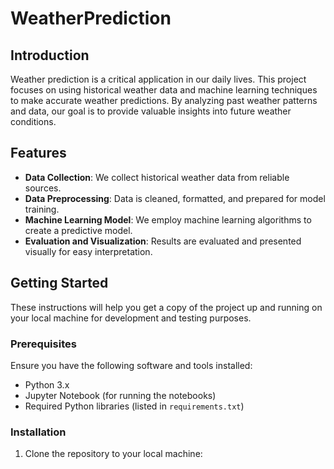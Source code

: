 # WeatherPrediction
## Introduction
Weather prediction is a critical application in our daily lives. This project focuses on using historical weather data and machine learning techniques to make accurate weather predictions. By analyzing past weather patterns and data, our goal is to provide valuable insights into future weather conditions.

## Features
- **Data Collection**: We collect historical weather data from reliable sources.
- **Data Preprocessing**: Data is cleaned, formatted, and prepared for model training.
- **Machine Learning Model**: We employ machine learning algorithms to create a predictive model.
- **Evaluation and Visualization**: Results are evaluated and presented visually for easy interpretation.

## Getting Started
These instructions will help you get a copy of the project up and running on your local machine for development and testing purposes.

### Prerequisites
Ensure you have the following software and tools installed:

- Python 3.x
- Jupyter Notebook (for running the notebooks)
- Required Python libraries (listed in `requirements.txt`)

### Installation
1. Clone the repository to your local machine:
